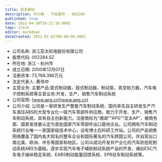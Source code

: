 ```yaml
---
title: 亚太股份
description: 中小板 - 汽车配件 - 002284
published: true
date: 2022-04-30T19:21:10.000Z
tags: stock
editor: markdown
dateCreated: 2022-01-01T00:00:00.000Z
---
```


- 公司名称: 浙江亚太机电股份有限公司
- 股票代码: 002284.SZ
- 所在地: 浙江 - 杭州市
- 成立日期: 2000年12月07日
- 注册资本: 73,768.386万元
- 法定代表人: 黄伟中
- 主营业务: 主要产品:盘式制动器，鼓式制动器，制动泵，真空助力器，汽车电子控制系统等主营业务:开发，生产，销售汽车制动系统
- 公司官网: [www.apg.cn](www.apg.cn)
- 公司介绍: 公司是一家研发生产整套汽车制动系统、国内率先自主研发生产汽车液压ABS的大型专业化一级汽车零部件供应商，致力于开发、生产、销售汽车制动系统，具有自主创新能力。注册商标为“湘湖”“APG”“亚太AP”，被商务部、国家发改委认定为首批国家汽车零部件出口基地企业。公司拥有汽车制动系统行业唯一一家国家级技术中心，设有博士后科研工作站。公司的产品销售网络覆盖了国内各大知名的整车企业和国际著名的汽车跨国公司，并自营出口南北美、欧洲、中东等国家和地区。公司以成功开发并产业化的汽车防抱死制动系统ABS为基础，逐步实现汽车电子辅助制动系统产品的开发，诸如ESC汽车电子操纵稳定系统、EABS制动能量回馈系统、EPB驻车制动系统等。


